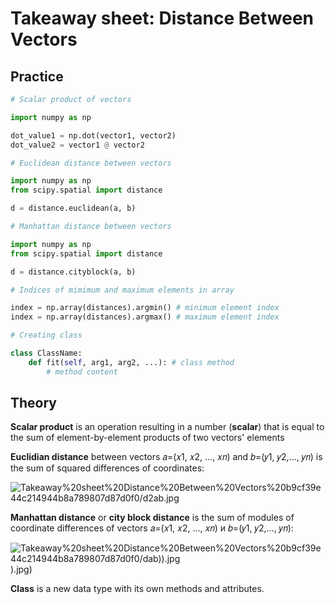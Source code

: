 # Takeaway sheet: Distance Between Vectors

## Practice

```python
# Scalar product of vectors

import numpy as np

dot_value1 = np.dot(vector1, vector2)
dot_value2 = vector1 @ vector2
```

```python
# Euclidean distance between vectors

import numpy as np
from scipy.spatial import distance

d = distance.euclidean(a, b)
```

```python
# Manhattan distance between vectors

import numpy as np
from scipy.spatial import distance

d = distance.cityblock(a, b)
```

```python
# Indices of mimimum and maximum elements in array

index = np.array(distances).argmin() # minimum element index
index = np.array(distances).argmax() # maximum element index
```

```python
# Creating class

class ClassName:
    def fit(self, arg1, arg2, ...): # class method
        # method content
```

## Theory

**Scalar product** is an operation resulting in a number (**scalar**) that is equal to the sum of element-by-element products of two vectors' elements

**Euclidian distance**  between vectors 𝑎=(𝑥1, 𝑥2, ..., 𝑥𝑛) and 𝑏=(𝑦1, 𝑦2,..., 𝑦𝑛) is the sum of squared differences of coordinates:

![Takeaway%20sheet%20Distance%20Between%20Vectors%20b9cf39e44c214944b8a789807d87d0f0/d2ab.jpg](Takeaway%20sheet%20Distance%20Between%20Vectors%20b9cf39e44c214944b8a789807d87d0f0/d2ab.jpg)

**Manhattan distance** or **city block distance** is the sum of modules of coordinate differences of vectors 𝑎=(𝑥1, 𝑥2, ..., 𝑥𝑛) и 𝑏=(𝑦1, 𝑦2,..., 𝑦𝑛):

![Takeaway%20sheet%20Distance%20Between%20Vectors%20b9cf39e44c214944b8a789807d87d0f0/dab)).jpg](Takeaway%20sheet%20Distance%20Between%20Vectors%20b9cf39e44c214944b8a789807d87d0f0/dab)).jpg)

**Class** is a new data type with its own methods and attributes.